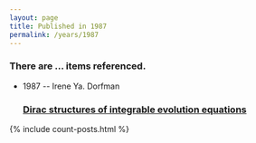 ```yaml
---
layout: page
title: Published in 1987
permalink: /years/1987
---
```


<h3 id="number-posts">There are ... items referenced.</h3>
<ul class="post-list">
<li><span class='post-meta'>1987 -- Irene Ya. Dorfman</span><h3><a class='post-link' href="{{ site.baseurl }}/dirac-structures-of-integrable-evolution-equations">Dirac structures of integrable evolution equations</a></h3></li>

</ul>
{% include count-posts.html %}
